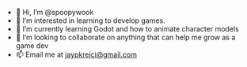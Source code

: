 - 👋 Hi, I’m @spoopywook
- 👀 I’m interested in learning to develop games.
- 🌱 I’m currently learning Godot and how to animate character models
- 💞️ I’m looking to collaborate on anything that can help me grow as a game dev
- 📫 Email me at jaypkrejci@gmail.com

<!---
spoopywook/spoopywook is a ✨ special ✨ repository because its `README.md` (this file) appears on your GitHub profile.
You can click the Preview link to take a look at your changes.
--->
